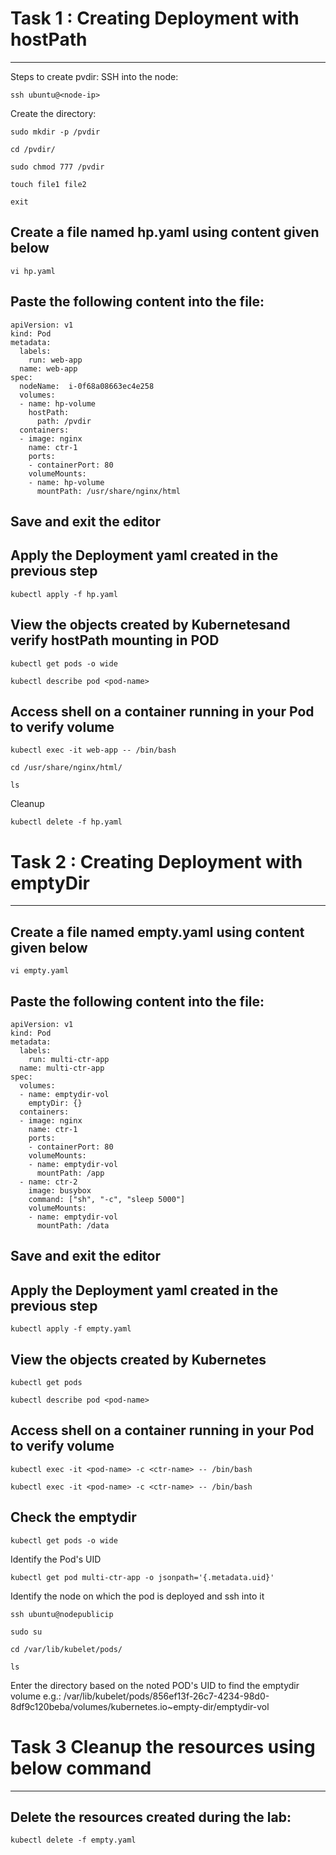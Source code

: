 # Task 1 : Creating Deployment with hostPath
--------------------------------------------------------------------------
Steps to create pvdir:
SSH into the node:
```
ssh ubuntu@<node-ip>
```

Create the directory:
```
sudo mkdir -p /pvdir
```
```
cd /pvdir/
```
```
sudo chmod 777 /pvdir
```
```
touch file1 file2
```
```
exit
```
## Create a file named hp.yaml using content given below
```
vi hp.yaml
```
## Paste the following content into the file:
```
apiVersion: v1
kind: Pod
metadata:
  labels:
    run: web-app
  name: web-app
spec:
  nodeName:  i-0f68a08663ec4e258
  volumes:
  - name: hp-volume
    hostPath:
      path: /pvdir
  containers:
  - image: nginx
    name: ctr-1
    ports:
    - containerPort: 80
    volumeMounts:
    - name: hp-volume
      mountPath: /usr/share/nginx/html
 ```
## Save and exit the editor
## Apply the Deployment yaml created in the previous step
```
kubectl apply -f hp.yaml
```
## View the objects created by Kubernetesand verify hostPath mounting in POD

```
kubectl get pods -o wide
```
```
kubectl describe pod <pod-name>
```
## Access shell on a container running in your Pod to verify volume
```
kubectl exec -it web-app -- /bin/bash
```
```
cd /usr/share/nginx/html/
```
```
ls
```
Cleanup
```
kubectl delete -f hp.yaml
```

# Task 2 : Creating Deployment with emptyDir
--------------------------------------------------------------------------
## Create a file named empty.yaml using content given below
```
vi empty.yaml
```
## Paste the following content into the file:
```
apiVersion: v1
kind: Pod
metadata:
  labels:
    run: multi-ctr-app
  name: multi-ctr-app
spec:
  volumes:
  - name: emptydir-vol
    emptyDir: {}
  containers:
  - image: nginx
    name: ctr-1
    ports:
    - containerPort: 80
    volumeMounts:
    - name: emptydir-vol
      mountPath: /app
  - name: ctr-2
    image: busybox
    command: ["sh", "-c", "sleep 5000"]
    volumeMounts:
    - name: emptydir-vol
      mountPath: /data
```
## Save and exit the editor
## Apply the Deployment yaml created in the previous step
```
kubectl apply -f empty.yaml
```
## View the objects created by Kubernetes 
```
kubectl get pods
```
```
kubectl describe pod <pod-name>
```
## Access shell on a container running in your Pod to verify volume
```
kubectl exec -it <pod-name> -c <ctr-name> -- /bin/bash
```
```
kubectl exec -it <pod-name> -c <ctr-name> -- /bin/bash
```
## Check the emptydir
```
kubectl get pods -o wide
```
Identify the Pod's UID
```
kubectl get pod multi-ctr-app -o jsonpath='{.metadata.uid}'
```
Identify the node on which the pod is deployed and ssh into it
```
ssh ubuntu@nodepublicip
```
```
sudo su
```
```
cd /var/lib/kubelet/pods/
```
```
ls
```
Enter the directory based on the noted POD's UID to find the emptydir volume
e.g.: /var/lib/kubelet/pods/856ef13f-26c7-4234-98d0-8df9c120beba/volumes/kubernetes.io~empty-dir/emptydir-vol

# Task 3 Cleanup the resources using below command
-----------------------------------------------------------------------------
## Delete the resources created during the lab:
```
kubectl delete -f empty.yaml
```

